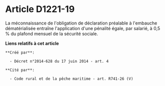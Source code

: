 # Article D1221-19

La  méconnaissance de l'obligation de déclaration préalable à l'embauche  dématérialisée entraîne l'application d'une
pénalité égale, par salarié,  à 0,5 % du plafond mensuel de la sécurité sociale.

**Liens relatifs à cet article**

	**Créé par**:

	  - Décret n°2014-628 du 17 juin 2014 - art. 4

	**Cité par**:

	  - Code rural et de la pêche maritime - art. R741-26 (V)

